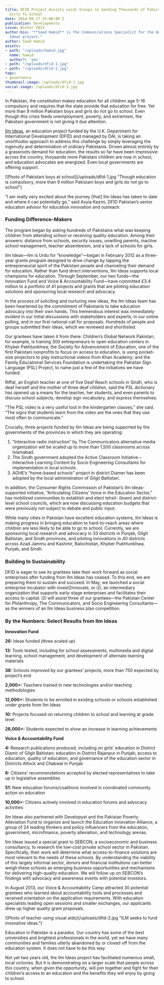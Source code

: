 ```yaml
---
title: DFID Project Assists Local Groups in Sending Thousands of Pakistani Boys and
  Girls to School
date: 2014-09-17 15:08:00 Z
publication: Developments
issue: Winter 2013
author-bio: "**Saad Hamid** is the Communications Specialist for the DAI-managed Ilm
  Ideas project."
author: Saad Hamid
assets:
- path: "/uploads/hamid.jpg"
  name: hamid
  author?: 'yes'
- path: "/uploads/dfid-1.jpg"
- path: "/uploads/dfid-2.jpg"
tags:
- governance
thumbnail-image: /uploads/dfid-1.jpg
social-image: /uploads/dfid-1.jpg
---
```


<p>In Pakistan, the constitution makes education for all children age 5-16 compulsory and requires that the state provide that education for free. Yet more than 9 million Pakistani boys and girls do not go to school. Even though this crisis feeds unemployment, poverty, and extremism, the Pakistani government is not giving it due attention.</p>



<p><a href="http://dai.com/our-work/projects/pakistan—education-voice-and-accountability-fund">Ilm Ideas</a>, an education project funded by the U.K. Department for International Development (DFID) and managed by DAI, is taking an unorthodox approach to address this challenge by simply leveraging the ingenuity and determination of ordinary Pakistanis. Driven almost entirely by a grassroots demand for education, the results so far have been impressive: across the country, thousands more Pakistani children are now in school, and education advocates are energized. Even local governments are offering support.</p>
![Photo of Pakistani boys at school](/uploads/dfid-1.jpg "Though education is compulsory, more than 9 million Pakistani boys and girls do not go to school") 
<p>“I am really very excited about the journey [that] Ilm Ideas has taken to date and where it can potentially go,” said Asyia Kazmi, DFID Pakistan’s senior education advisor for education innovation and outreach.</p>
<h3>Funding Difference-Makers</h3>
<p>The program began by asking hundreds of Pakistanis what was keeping children from attending school or receiving quality education. Among their answers: distance from schools, security issues, unwilling parents, inactive school management, teacher absenteeism, and a lack of schools for girls.</p>
<p>Ilm Ideas—Ilm is Urdu for “knowledge”—began in February 2012 as a three-year grants program designed to drive change by tapping the entrepreneurial spirit of the Pakistani people and channeling their demand for education. Rather than fund direct interventions, Ilm Ideas supports local champions for education. Through September, our two funds—the Innovation Fund and Voice & Accountability Fund—have committed £3.4 million to a portfolio of 41 projects and grants that are piloting education solutions and sponsoring local research and advocacy.</p>
<p>In the process of soliciting and nurturing new ideas, the Ilm Ideas team has been heartened by the commitment of Pakistanis to take education advocacy into their own hands. This tremendous interest was immediately evident in our initial discussions with stakeholders and experts, in our online polling, and in our first national call for proposals. Hundreds of people and groups submitted their ideas, which we reviewed and shortlisted.</p>
<p>Our grantees have taken it from there: Children’s Global Network Pakistan, for example, is training 300 entrepreneurs to open education centers in Khyber Pakhtunkhwa; the Society for Advancement of Education, one of the first Pakistani nonprofits to focus on access to education, is using pocket-size projectors to play instructional videos from Khan Academy; and the Family Educational Services Foundation is undertaking the Pakistan Sign Language (PSL) Project, to name just a few of the initiatives we have funded.</p>
<p>Riffat, an English teacher at one of five Deaf Reach schools in Sindh, who is deaf herself and the mother of three deaf children, said the PSL dictionary has opened up a means for the teacher, her students, and even parents to discuss school subjects, develop sign vocabulary, and express themselves.</p>
<p>“The PSL video is a very useful tool in the kindergarten classes,” she said. “The signs that students learn from the video are the ones that they use most often to communicate.”</p>
<p>Crucially, three projects funded by Ilm Ideas are being supported by the governments of the provinces in which they are operating:</p>
<ol>
  <li>“Interactive radio instruction” by The Communicators alternative media organization will be scaled up to more than 1,500 classrooms across Islamabad.</li>
  <li>The Sindh government adopted the Active Classroom Initiative – Interactive Learning Content by Socio Engineering Consultants for implementation in local schools.</li>
  <li>AGHE’s “home-based schools” project in district Diamer has been adopted by the local administration of Gilgit Baltistan.</li>
</ol>
<p>In addition, the Consumer Rights Commission of Pakistan’s Ilm Ideas-supported initiative, “Articulating Citizens’ Voice in the Education Sector,” has mobilized communities to establish and elect tehsil- (town) and district-level school councils, which are now discussing education budgets that were previously not subject to debate and public input.</p>
<p>While many cities in Pakistan have excellent education systems, Ilm Ideas is making progress in bringing education to hard-to-reach areas where children are less likely to be able to go to school. Currently, we are sponsoring local research and advocacy in 33 districts in Punjab, Gilgit Baltistan, and Sindh provinces, and piloting innovations in 40 districts across Azad Jammu and Kashmir, Balochistan, Khyber Pukhtunkhwa, Punjab, and Sindh.</p>
<h3>Building In Sustainability</h3>
<p>DFID is eager to see its grantees take their work forward as social enterprises after funding from Ilm Ideas has ceased. To this end, we are preparing them to sustain and succeed. In May, we launched a social enterprise incubator with invest2innovate, or i2i, an intermediary organization that supports early-stage enterprises and facilitates their access to capital. I2i will assist three of our grantees—the Pakistan Center for Philanthropy, The Communicators, and Socio Engineering Consultants—as the winners of an Ilm Ideas business plan competition.</p>
<aside>
  <h3>By the Numbers: Select Results from Ilm Ideas</h3>
  <p><strong>Innovation Fund</strong></p>
  <p><strong>26:</strong> Ideas funded (three scaled up)</p>
  <p><strong>13:</strong> Tools tested, including for school assessments, multimedia and digital learning, school management, and development of alternate learning materials</p>
  <p><strong>38:</strong> Schools improved by our grantees’ projects; more than 750 expected by project’s end</p>
  <p><strong>2,000+:</strong> Teachers trained in new technologies and/or teaching methodologies</p>
  <p><strong>12,000+:</strong> Students to be enrolled in existing schools or schools established under grants from Ilm Ideas</p>
  <p><strong>10:</strong> Projects focused on returning children to school and learning at grade level</p>
  <p><strong>28,000+:</strong> Students expected to show an increase in learning achievements</p>
  <p><strong>Voice & Accountability Fund</strong></p>
  <p><strong>4:</strong> Research publications produced, including on girls’ education in District Diamir of Gilgit Baltistan; education in District Rajanpur in Punjab; access to education, quality of education, and governance of the education sector in Districts Attock and Chakwal in Punjab</p>
  <p><strong>6:</strong> Citizens’ recommendations accepted by elected representatives to take up in legislative assemblies</p>
  <p><strong>51:</strong> New education forums/coalitions involved in coordinated community action on education</p>
  <p><strong>10,000+:</strong> Citizens actively involved in education forums and advocacy activities</p>
</aside>
<p>Ilm Ideas also partnered with Developyst and the Pakistan Poverty Alleviation Fund to organize and launch the Education Innovation Alliance, a group of 24 leading thinkers and policy influencers from the education, government, microfinance, poverty alleviation, and technology arenas.</p>
<p>Ilm Ideas issued a special grant to SEBCON, a socioeconomic and business consultancy, to research the low-cost private school sector in Pakistan. Specifically, their work will determine what access-to-finance solutions are most relevant to the needs of these schools. By understanding the viability of this largely informal sector, donors and financial institutions can better weigh these schools as emerging business opportunities and mechanisms for delivering high-quality education. We will follow up on SEBCON’s findings with advocacy and awareness events with potential investors.</p>
<p>In August 2013, our Voice & Accountability Camp attracted 30 potential grantees who learned about accountability tools and processes and received orientation on the application requirements. With education specialists leading open sessions and smaller exchanges, our applicants drew up higher quality grant proposals.</p>
![Photo of teacher using visual aids](/uploads/dfid-2.jpg "ILM seeks to fund innovative ideas.") 
<p>Education in Pakistan is a paradox. Our country has some of the best universities and brightest professionals in the world, yet we have many communities and families utterly abandoned by or closed off from the education system. It does not have to be this way.</p>
<p>Not yet two years old, the Ilm Ideas project has facilitated numerous small, local victories. But it is demonstrating on a larger scale that people across this country, when given the opportunity, will join together and fight for their children’s access to an education and the benefits they will enjoy by going to school.</p>
